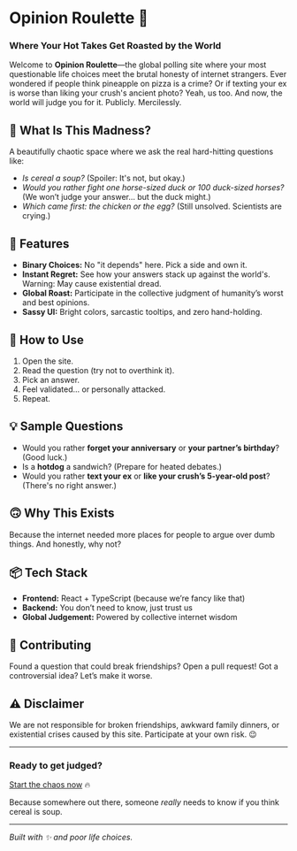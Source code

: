 # Opinion Roulette 🎲
### Where Your Hot Takes Get Roasted by the World

Welcome to **Opinion Roulette**—the global polling site where your most questionable life choices meet the brutal honesty of internet strangers. Ever wondered if people think pineapple on pizza is a crime? Or if texting your ex is worse than liking your crush's ancient photo? Yeah, us too. And now, the world will judge you for it. Publicly. Mercilessly.

## 🤔 What Is This Madness?
A beautifully chaotic space where we ask the real hard-hitting questions like:
- *Is cereal a soup?* (Spoiler: It's not, but okay.)
- *Would you rather fight one horse-sized duck or 100 duck-sized horses?* (We won’t judge your answer... but the duck might.)
- *Which came first: the chicken or the egg?* (Still unsolved. Scientists are crying.)

## 🚀 Features
- **Binary Choices:** No "it depends" here. Pick a side and own it.
- **Instant Regret:** See how your answers stack up against the world's. Warning: May cause existential dread.
- **Global Roast:** Participate in the collective judgment of humanity’s worst and best opinions.
- **Sassy UI:** Bright colors, sarcastic tooltips, and zero hand-holding.

## 🔧 How to Use
1. Open the site.
2. Read the question (try not to overthink it).
3. Pick an answer.
4. Feel validated... or personally attacked.
5. Repeat.

## 💡 Sample Questions
- Would you rather **forget your anniversary** or **your partner’s birthday**? (Good luck.)
- Is a **hotdog** a sandwich? (Prepare for heated debates.)
- Would you rather **text your ex** or **like your crush’s 5-year-old post**? (There's no right answer.)

## 🙃 Why This Exists
Because the internet needed more places for people to argue over dumb things. And honestly, why not?

## 📦 Tech Stack
- **Frontend:** React + TypeScript (because we’re fancy like that)
- **Backend:** You don’t need to know, just trust us
- **Global Judgement:** Powered by collective internet wisdom

## 📝 Contributing
Found a question that could break friendships? Open a pull request! Got a controversial idea? Let’s make it worse.

## ⚠️ Disclaimer
We are not responsible for broken friendships, awkward family dinners, or existential crises caused by this site. Participate at your own risk. 😉

---

### Ready to get judged?
[Start the chaos now](https://fun.thecurio.agency) 🔥

Because somewhere out there, someone *really* needs to know if you think cereal is soup.

---

*Built with ✨ and poor life choices.*

